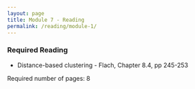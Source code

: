 ```yaml
---
layout: page
title: Module 7 - Reading
permalink: /reading/module-1/
---
```

### Required Reading ###
- Distance-based clustering - Flach, Chapter 8.4, pp 245-253

Required number of pages: 8
